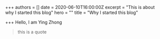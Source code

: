 +++
authors = []
date = 2020-06-10T16:00:00Z
excerpt = "This is about why I started this blog"
hero = ""
title = "Why I started this blog"

+++
Hello, I am Ying Zhong

> this is a quote